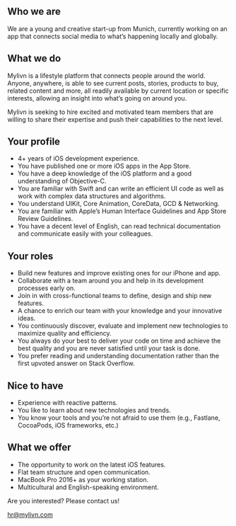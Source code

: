 ## Who we are

We are a young and creative start-up from Munich, currently working on an app that connects social media to what’s happening locally and globally.

## What we do

Mylivn is a lifestyle platform that connects people around the world. Anyone, anywhere, is able to see current posts, stories, products to buy, related content and more, all readily available by current location or specific interests, allowing an insight into what’s going on around you.


Mylivn is seeking to hire excited and motivated team members that are willing to share their expertise and push their capabilities to the next level.

## Your profile

- 4+ years of iOS development experience.
- You have published one or more iOS apps in the App Store.
- You have a deep knowledge of the iOS platform and a good understanding of Objective-C.
- You are familiar with Swift and can write an efficient UI code as well as work with complex data structures and algorithms.
- You understand UIKit, Core Animation, CoreData, GCD & Networking.
- You are familiar with Apple’s Human Interface Guidelines and App Store Review Guidelines.
- You have a decent level of English, can read technical documentation and communicate easily with your colleagues.

## Your roles

- Build new features and improve existing ones for our iPhone and app.
- Collaborate with a team around you and help in its development processes early on.
- Join in with cross-functional teams to define, design and ship new features.
- A chance to enrich our team with your knowledge and your innovative ideas.
- You continuously discover, evaluate and implement new technologies to maximize quality and efficiency.
- You always do your best to deliver your code on time and achieve the best quality and you are never satisfied until your task is done.
- You prefer reading and understanding documentation rather than the first upvoted answer on Stack Overflow.

## Nice to have

- Experience with reactive patterns. 
- You like to learn about new technologies and trends.
- You know your tools and you’re not afraid to use them (e.g., Fastlane, CocoaPods, iOS frameworks, etc.)

## What we offer

- The opportunity to work on the latest iOS features.
- Flat team structure and open communication.
- MacBook Pro 2016+ as your working station.
- Multicultural and English-speaking environment.

Are you interested? Please contact us!

hr@mylivn.com